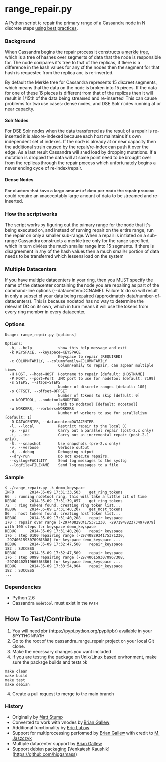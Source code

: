 range_repair.py
======================

A Python script to repair the primary range of a Cassandra node in N discrete steps [using best practices](http://www.datastax.com/dev/blog/advanced-repair-techniques).

### Background
When Cassandra begins the repair process it constructs a [merkle tree](http://en.wikipedia.org/wiki/Merkle_tree), which is a tree of hashes over segments of data that the node is responsible for. The node compares it's tree to that of the replicas, if there is a difference in the hash values for any of the nodes then the segment for that hash is requested from the replica and is re-inserted.

By default the Merkle tree for Cassandra represents 15 discreet segments, which means that the data on the node is broken into 15 pieces. If the data for one of these 15 pieces is different from that of the replicas then it will result in 1/15th of the data being streamed and re-inserted. This can cause problems for two use cases: dense nodes, and DSE Solr nodes running at or near capacity.

#### Solr Nodes
For DSE Solr nodes when the data transferred as the result of a repair is re-inserted it is also re-indexed because each host maintains it's own independent set of indexes. If the node is already at or near capacity then the additional strain caused by the repair/re-index can push it over the edge. As a last result Cassandra will shed load by dropping mutations. If a mutation is dropped the data will at some point need to be brought over from the replicas through the repair process which unfortunately begins a never ending cycle of re-index/repair.

#### Dense Nodes
For clusters that have a large amount of data per node the repair process could require an unacceptably large amount of data to be streamed and re-inserted.

### How the script works
The script works by figuring out the primary range for the node that it's being executed on, and instead of running repair on the entire range, run the repair on only a smaller sub-range. When a repair is initiated on a sub-range Cassandra constructs a merkle tree only for the range specified, which in turn divides the much smaller range into 15 segments. If there is disagreement in any of the hash values then a much smaller portion of data needs to be transferred which lessens load on the system.

### Multiple Datacenters
If you have multiple datacenters in your ring, then you MUST specify the name of the datacenter containing the node you are repairing as part of the command-line options (--datacenter=DCNAME).  Failure to do so will result in only a subset of your data being repaired (approximately data/number-of-datacenters).  This is because nodetool has no way to determine the relevant DC on its own, which in turn means it will use the tokens from every ring member in every datacenter.

### Options

```
Usage: range_repair.py [options]

Options:
  -h, --help            show this help message and exit
  -k KEYSPACE, --keyspace=KEYSPACE
                        Keyspace to repair (REQUIRED)
  -c COLUMNFAMILY, --columnfamily=COLUMNFAMILY
                        ColumnFamily to repair, can appear multiple times
  -H HOST, --host=HOST  Hostname to repair [default: $HOSTNAME]
  -P PORT, --port=Port  JMX port to use for nodetool [default: 7199]
  -s STEPS, --steps=STEPS
                        Number of discrete ranges [default: 100]
  -o OFFSET, --offset=OFFSET
                        Number of tokens to skip [default: 0]   
  -n NODETOOL, --nodetool=NODETOOL
                        Path to nodetool [default: nodetool]
  -w WORKERS, --workers=WORKERS
                        Number of workers to use for parallelism [default: 1]
  -D DATACENTER, --datacenter=DATACENTER
  -l, --local           Restrict repair to the local DC
  -p, --par             Carry out a parallel repair (post-2.x only)
  -i, --inc             Carry out an incremental repair (post-2.1 only).
  -S, --snapshot        Use snapshots (pre-2.x only)
  -v, --verbose         Verbose output
  -d, --debug           Debugging output
  --dry-run             Do not execute repairs.
  --syslog=FACILITY     Send log messages to the syslog
  --logfile=FILENAME    Send log messages to a file
```

### Sample

```
$ ./range_repair.py -k demo_keyspace
INFO       2014-05-09 17:31:33,503    get_ring_tokens                 66  : running nodetool ring, this will take a little bit of time
DEBUG      2014-05-09 17:31:39,057    get_ring_tokens                 72  : ring tokens found, creating ring token list...
DEBUG      2014-05-09 17:31:40,207    get_host_tokens                 86  : host tokens found, creating host token list...
DEBUG      2014-05-09 17:31:40,208    repair_keyspace                 170 : repair over range (-2974082934175371230, -2971948823734978979] with 100 steps for keyspace demo_keyspace
DEBUG      2014-05-09 17:31:40,208    repair_keyspace                 176 : step 0100 repairing range (-2974082934175371230, -2974061593070967308] for keyspace demo_keyspace ...
DEBUG      2014-05-09 17:32:47,508    repair_keyspace                 182 : SUCCESS
DEBUG      2014-05-09 17:32:47,509    repair_keyspace                 176 : step 0099 repairing range (-2974061593070967308, -2974040251966563386] for keyspace demo_keyspace ...
DEBUG      2014-05-09 17:33:54,904    repair_keyspace                 182 : SUCCESS
...
```

### Dependencies
-   Python 2.6
-   Cassandra ```nodetool``` must exist in the ```PATH```

## How To Test/Contribute
1. You will need pbr (https://pypi.python.org/pypi/pbr) available in your $PYTHONPATH
1. Go to the root of the cassandra_range_repair project on your local Git clone.
2. Make the necessary changes you want included
3. If you are testing the package on Unix/Linux based environment, make sure the package builds and tests ok

```
make clean
make build
make test
make debian
```

4. Create a pull request to merge to the main branch

### History
- Originally by [Matt Stump](https://github.com/mstump)
- Converted to work with vnodes by [Brian Gallew](https://github.com/BrianGallew)
- Additional functionality by [Eric Lubow](http://github.com/elubow)
- Support for multiprocessing performed by [Brian Gallew](https://github.com/BrianGallew) with credit to [M. Jaszczyk](https://github.com/mjaszczyk)
- Multiple datacenter support by [Brian Gallew](https://github.com/BrianGallew)
- Support debian packaging [Venkatesh Kaushik] (https://github.com/higgsmass)
